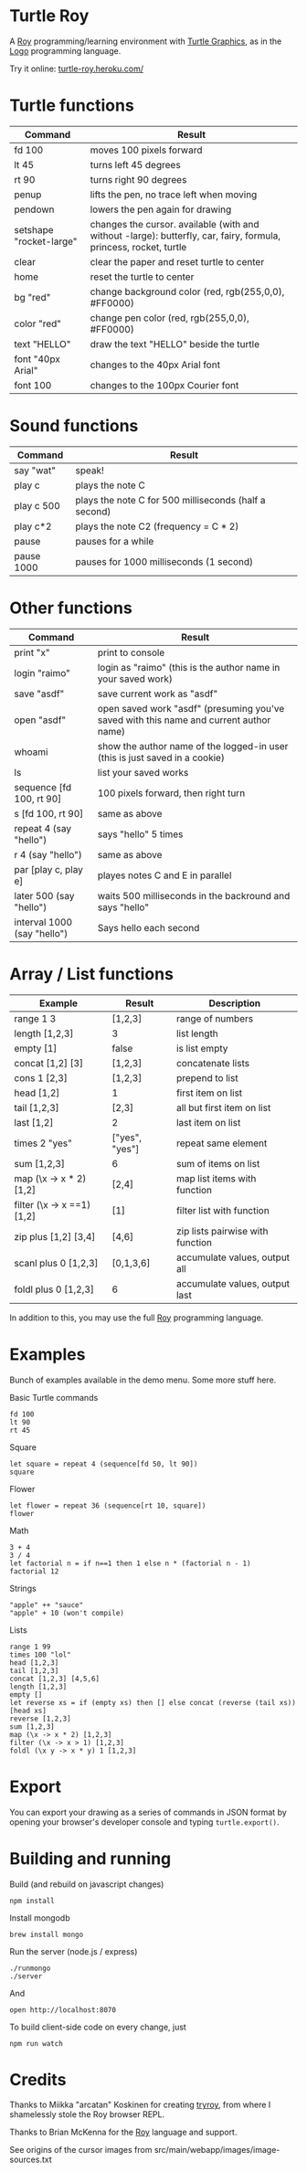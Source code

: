 # Turtle Roy

A [Roy](http://roy.brianmckenna.org/) programming/learning environment with [Turtle Graphics](http://en.wikipedia.org/wiki/Turtle_graphics), as in the
[Logo](http://el.media.mit.edu/logo-foundation/logo/programming.html) programming language.

Try it online: [turtle-roy.heroku.com/](http://turtle-roy.heroku.com/)

# Turtle functions

Command                     | Result
----------------------------|-------------------------------------------
fd 100                      | moves 100 pixels forward
lt 45                       | turns left 45 degrees
rt 90                       | turns right 90 degrees
penup                       | lifts the pen, no trace left when moving
pendown                     | lowers the pen again for drawing
setshape "rocket-large"     | changes the cursor. available (with and without -large): butterfly, car, fairy, formula, princess, rocket, turtle
clear                       | clear the paper and reset turtle to center
home                        | reset the turtle to center
bg "red"                    | change background color (red, rgb(255,0,0), #FF0000)
color "red"                 | change pen color (red, rgb(255,0,0), #FF0000)
text "HELLO"                | draw the text "HELLO" beside the turtle
font "40px Arial"           | changes to the 40px Arial font
font 100                    | changes to the 100px Courier font

# Sound functions

Command                     | Result
----------------------------|-------------------------------------------
say "wat"                   | speak!
play c                      | plays the note C
play c 500                  | plays the note C for 500 milliseconds (half a second)
play c*2                    | plays the note C2 (frequency = C * 2)
pause                       | pauses for a while
pause 1000                  | pauses for 1000 milliseconds (1 second)

# Other functions

Command                     | Result
----------------------------|-------------------------------------------
print "x"                   | print to console
login "raimo"               | login as "raimo" (this is the author name in your saved work)
save "asdf"                 | save current work as "asdf"
open "asdf"                 | open saved work "asdf" (presuming you've saved with this name and current author name)
whoami                      | show the author name of the logged-in user (this is just saved in a cookie)
ls                          | list your saved works
sequence [fd 100, rt 90]    | 100 pixels forward, then right turn
s [fd 100, rt 90]           | same as above
repeat 4 (say "hello")      | says "hello" 5 times
r 4 (say "hello")           | same as above
par [play c, play e]        | playes notes C and E in parallel
later 500 (say "hello")     | waits 500 milliseconds in the backround and says "hello"
interval 1000 (say "hello") | Says hello each second

# Array / List functions

Example                     | Result         |   Description
----------------------------|----------------|----------------------
range 1 3                   | [1,2,3]        |   range of numbers
length [1,2,3]              | 3              |   list length
empty [1]                   | false          |   is list empty
concat [1,2] [3]            | [1,2,3]        |   concatenate lists
cons 1 [2,3]                | [1,2,3]        |   prepend to list
head [1,2]                  | 1              |   first item on list
tail [1,2,3]                | [2,3]          |   all but first item on list
last [1,2]                  | 2              |   last item on list
times 2 "yes"               | ["yes", "yes"] |   repeat same element
sum [1,2,3]                 | 6              |   sum of items on list
map (\x -> x * 2) [1,2]     | [2,4]          |   map list items with function
filter (\x -> x ==1) [1,2]  | [1]            |   filter list with function
zip plus [1,2] [3,4]        | [4,6]          |   zip lists pairwise with function
scanl plus 0 [1,2,3]        | [0,1,3,6]      |   accumulate values, output all
foldl plus 0 [1,2,3]        | 6              |   accumulate values, output last

In addition to this, you may use the full [Roy](http://roy.brianmckenna.org/) programming language.

# Examples

Bunch of examples available in the demo menu. Some more stuff here.

Basic Turtle commands

    fd 100
    lt 90
    rt 45

Square

    let square = repeat 4 (sequence[fd 50, lt 90])
    square

Flower

    let flower = repeat 36 (sequence[rt 10, square])
    flower

Math

    3 + 4
    3 / 4
    let factorial n = if n==1 then 1 else n * (factorial n - 1)
    factorial 12

Strings

    "apple" ++ "sauce"
    "apple" + 10 (won't compile)

Lists

    range 1 99
    times 100 "lol"
    head [1,2,3]
    tail [1,2,3]
    concat [1,2,3] [4,5,6]
    length [1,2,3]
    empty []
    let reverse xs = if (empty xs) then [] else concat (reverse (tail xs)) [head xs]
    reverse [1,2,3]
    sum [1,2,3]
    map (\x -> x * 2) [1,2,3]
    filter (\x -> x > 1) [1,2,3]
    foldl (\x y -> x * y) 1 [1,2,3]

# Export

You can export your drawing as a series of commands in JSON format by opening your browser's 
developer console and typing `turtle.export()`.

# Building and running

Build (and rebuild on javascript changes)

    npm install

Install mongodb

    brew install mongo

Run the server (node.js / express)

    ./runmongo
    ./server

And

    open http://localhost:8070

To build client-side code on every change, just

    npm run watch

# Credits

Thanks to Miikka "arcatan" Koskinen for creating [tryroy](https://github.com/miikka/tryroy), from where I shamelessly stole the Roy browser REPL.

Thanks to Brian McKenna for the [Roy](https://github.com/pufuwozu/roy) language and support.

See origins of the cursor images from src/main/webapp/images/image-sources.txt
